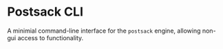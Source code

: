 # Postsack CLI

A minimial command-line interface for the `postsack` engine, allowing non-gui access to functionality.

